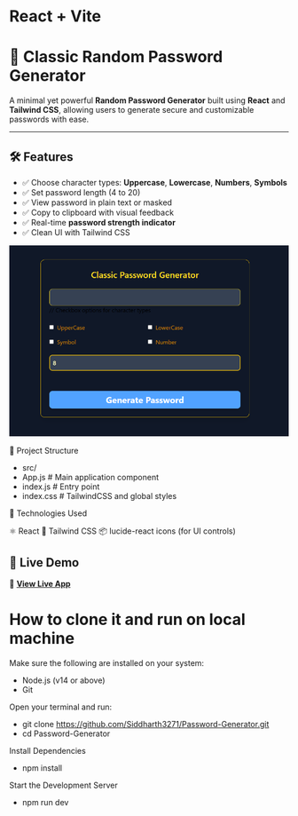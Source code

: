 # React + Vite

# 🔐 Classic Random Password Generator

A minimal yet powerful **Random Password Generator** built using **React** and **Tailwind CSS**, allowing users to generate secure and customizable passwords with ease.

---

## 🛠 Features

- ✅ Choose character types: **Uppercase**, **Lowercase**, **Numbers**, **Symbols**
- ✅ Set password length (4 to 20)
- ✅ View password in plain text or masked
- ✅ Copy to clipboard with visual feedback
- ✅ Real-time **password strength indicator**
- ✅ Clean UI with Tailwind CSS

![Password Generator Screenshot](src/assets/image.png)

📂 Project Structure

- src/
- App.js         # Main application component
- index.js       # Entry point
- index.css      # TailwindCSS and global styles

🧠 Technologies Used

⚛️ React
🎨 Tailwind CSS
📦 lucide-react icons (for UI controls)

## 🚀 Live Demo

🔗 **[View Live App](https://password-generator-flax-pi.vercel.app/)**

# How to clone it and run on local machine

Make sure the following are installed on your system:

- Node.js (v14 or above)
- Git

Open your terminal and run:

- git clone https://github.com/Siddharth3271/Password-Generator.git
- cd Password-Generator

Install Dependencies

- npm install

Start the Development Server

- npm run dev





